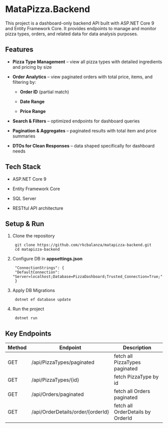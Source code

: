
# MataPizza.Backend

This project is a dashboard-only backend API built with ASP.NET Core 9 and Entity Framework Core. It provides endpoints to manage and monitor pizza types, orders, and related data for data analysis purposes.




## Features

* **Pizza Type Management** – view all pizza types with detailed ingredients and pricing by size

* **Order Analytics** – view paginated orders with total price, items, and filtering by:

    * **Order ID** (partial match)

    * **Date Range**

    * **Price Range**

* **Search & Filters** – optimized endpoints for dashboard queries

* **Pagination & Aggregates** – paginated results with total item and price summaries

* **DTOs for Clean Responses** – data shaped specifically for dashboard needs


## Tech Stack


* ASP.NET Core 9

* Entity Framework Core

* SQL Server

* RESTful API architecture


## Setup & Run
1. Clone the repository

        git clone https://github.com/rkcbalanza/matapizza-backend.git
        cd matapizza-backend

2. Configure DB in **appsettings.json**

        
        "ConnectionStrings": {
        "DefaultConnection": "Server=localhost;Database=PizzaDashboard;Trusted_Connection=True;"
        }

3. Apply DB Migrations

        dotnet ef database update

4. Run the project

        dotnet run

## Key Endpoints

|Method|Endpoint|Description|
|------|--------|-----------|
|GET|/api/PizzaTypes/paginated|fetch all PizzaTypes paginated|
|GET|/api/PizzaTypes/{id}|fetch PizzaType by id|
|GET|/api/Orders/paginated|fetch all Orders paginated|
|GET|/api/OrderDetails/order/{orderId}|fetch all OrderDetails by OrderId|